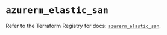 # `azurerm_elastic_san`

Refer to the Terraform Registry for docs: [`azurerm_elastic_san`](https://registry.terraform.io/providers/hashicorp/azurerm/3.106.1/docs/resources/elastic_san).
